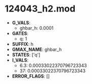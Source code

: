 # 124043_h2.mod

- **G_VALS**:
  - ghbar_h: 0.0001
- **GATES**:
  - q: 1
- **SUFFIX**: h
- **GMAX_NAME**: ghbar_h
- **STATES**: ['q']
- **I_VALS**:
  - 6.3: 0.00033022370796723343
  - 37: 0.00033022370796723343
- **ERROR_FLAGS**: []
